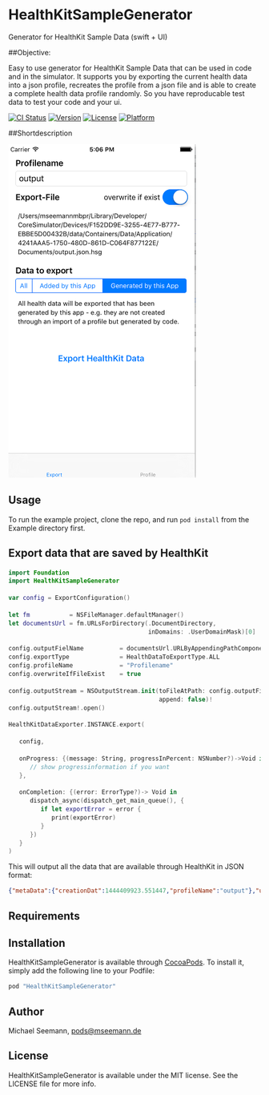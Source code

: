 
# HealthKitSampleGenerator

Generator for HealthKit Sample Data (swift + UI)

##Objective: 

Easy to use generator for HealthKit Sample Data that can be used in code and in the simulator. It supports you by exporting the current health data into a json profile, recreates the profile from a json file and is able to create a complete health data profile randomly. So you have reproducable test data to test your code and your ui.

[![CI Status](http://img.shields.io/travis/mseemann/healthkit-sample-generator.svg?style=flat)](https://travis-ci.org/mseemann/healthkit-sample-generator)
[![Version](https://img.shields.io/cocoapods/v/healthkit-sample-generator.svg?style=flat)](http://cocoapods.org/pods/healthkit-sample-generator)
[![License](https://img.shields.io/cocoapods/l/healthkit-sample-generator.svg?style=flat)](http://cocoapods.org/pods/healthkit-sample-generator)
[![Platform](https://img.shields.io/cocoapods/p/healthkit-sample-generator.svg?style=flat)](http://cocoapods.org/pods/healthkit-sample-generator)

##Shortdescription

![](screen_export.png?raw=true "Profile export screenshot")

## Usage

To run the example project, clone the repo, and run `pod install` from the Example directory first.

## Export data that are saved by HealthKit
```swift
import Foundation
import HealthKitSampleGenerator

var config = ExportConfiguration()

let fm           = NSFileManager.defaultManager()
let documentsUrl = fm.URLsForDirectory(.DocumentDirectory,
                                       inDomains: .UserDomainMask)[0]

config.outputFielName          = documentsUrl.URLByAppendingPathComponent("export.json").path!
config.exportType              = HealthDataToExportType.ALL
config.profileName             = "Profilename"
config.overwriteIfFileExist    = true

config.outputStream = NSOutputStream.init(toFileAtPath: config.outputFielName!, 
                                          append: false)!
config.outputStream!.open()

HealthKitDataExporter.INSTANCE.export(

   config,

   onProgress: {(message: String, progressInPercent: NSNumber?)->Void in
      // show progressinformation if you want
   },

   onCompletion: {(error: ErrorType?)-> Void in
      dispatch_async(dispatch_get_main_queue(), {
         if let exportError = error {
            print(exportError)
         }
      })
   }
)
```

This will output all the data that are available through HealthKit in JSON format:
```json
{"metaData":{"creationDat":1444409923.551447,"profileName":"output"},"userData":{},"HKQuantityTypeIdentifierHeartRate":{"unit":"count/min","data":[{"d":1444242420,"v":60}]},"HKQuantityTypeIdentifierStepCount":{"unit":"count","data":[]},"HKQuantityTypeIdentifierBodyMass":{"unit":"kg","data":[{"d":1444407300,"v":71}]},"HKWorkoutType":[{"sampleType":"HKWorkoutTypeIdentifier","workoutActivityType":37,"startDate":1444395120,"endDate":1444398720,"duration":3600,"totalDistance":1609.344,"totalEnergyBurned":1000,"workoutEvents":[]}]}
```

## Requirements

## Installation

HealthKitSampleGenerator is available through [CocoaPods](http://cocoapods.org). To install
it, simply add the following line to your Podfile:

```ruby
pod "HealthKitSampleGenerator"
```

## Author

Michael Seemann, pods@mseemann.de

## License

HealthKitSampleGenerator is available under the MIT license. See the LICENSE file for more info.

